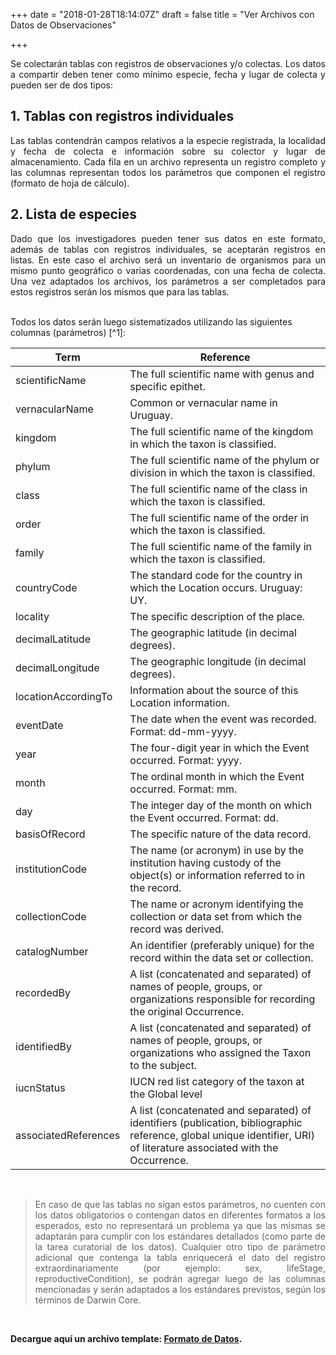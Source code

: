 +++
date = "2018-01-28T18:14:07Z"
draft = false
title = "Ver Archivos con Datos de Observaciones"

+++

<p style='text-align: justify;'>
Se colectarán tablas con registros de observaciones y/o colectas. Los datos a compartir deben tener como mínimo especie, fecha y lugar de colecta y pueden ser de dos tipos:
</p>


## 1. Tablas con registros individuales  

<p style='text-align: justify;'>
Las tablas contendrán campos relativos a la especie registrada, la localidad y fecha de colecta e información sobre su colector y lugar de almacenamiento. Cada fila en un archivo representa un registro completo y las columnas representan todos los parámetros que componen el registro (formato de hoja de cálculo).
</p>


## 2. Lista de especies

<p style='text-align: justify;'>
Dado que los investigadores pueden tener sus datos en este formato, además de tablas con registros individuales, se aceptarán registros en listas. En este caso el archivo será un inventario de organismos para un mismo punto geográfico o varias coordenadas, con una fecha de colecta. Una vez adaptados los archivos, los parámetros a ser completados para estos registros serán los mismos que para las tablas.
</p>  

<br />
Todos los datos serán luego sistematizados utilizando las siguientes columnas (parámetros) [^1]:  
<br />


| Term 	| Reference 	|
|----------------------	|------------------------------------------------------------------------------------------------------------------------------------------------------------------------	|
| scientificName 	| The full scientific name with genus and specific epithet. 	|
| vernacularName 	| Common or vernacular name in Uruguay. 	|
| kingdom 	| The full scientific name of the kingdom in which the taxon is classified. 	|
| phylum 	| The full scientific name of the phylum or division in which the taxon is classified. 	|
| class 	| The full scientific name of the class in which the taxon is classified. 	|
| order 	| The full scientific name of the order in which the taxon is classified. 	|
| family 	| The full scientific name of the family in which the taxon is classified. 	|
| countryCode 	| The standard code for the country in which the Location occurs. Uruguay: UY. 	|
| locality 	| The specific description of the place. 	|
| decimalLatitude 	| The geographic latitude (in decimal degrees). 	|
| decimalLongitude 	| The geographic longitude (in decimal degrees). 	|
| locationAccordingTo 	| Information about the source of this Location information. 	|
| eventDate 	| The date when the event was recorded. Format: dd-mm-yyyy. 	|
| year 	| The four-digit year in which the Event occurred. Format: yyyy. 	|
| month 	| The ordinal month in which the Event occurred. Format: mm. 	|
| day 	| The integer day of the month on which the Event occurred. Format: dd. 	|
| basisOfRecord 	| The specific nature of the data record. 	|
| institutionCode 	| The name (or acronym) in use by the institution having custody of the object(s) or information referred to in the record. 	|
| collectionCode 	| The name or acronym identifying the collection or data set from which the record was derived. 	|
| catalogNumber 	| An identifier (preferably unique) for the record within the data set or collection. 	|
| recordedBy 	| A list (concatenated and separated) of names of people, groups, or organizations responsible for recording the original Occurrence. 	|
| identifiedBy 	| A list (concatenated and separated) of names of people, groups, or organizations who assigned the Taxon to the subject. 	|
| iucnStatus 	| IUCN red list category of the taxon at the Global level 	|
| associatedReferences 	| A list (concatenated and separated) of identifiers (publication, bibliographic reference, global unique identifier, URI) of literature associated with the Occurrence. 	|

<br />

><p style='text-align: justify;'>En caso de que las tablas no sigan estos parámetros, no cuenten con los datos obligatorios o contengan datos en diferentes formatos a los esperados, esto no representará un problema ya que las mismas se adaptarán para cumplir con los estándares detallados (como parte de la tarea curatorial de los datos). Cualquier otro tipo de parámetro adicional que contenga la tabla enriquecerá el dato del registro extraordinariamente (por ejemplo: sex, lifeStage, reproductiveCondition), se podrán agregar luego de las columnas mencionadas y serán adaptados a los estándares previstos, según los términos de Darwin Core.</p>  

<br />

**Decargue aquí un archivo template: [Formato de Datos](/img/formato_de_registros.ods).**

<br />

[^1]: *Términos tomados del Darwin Core, un estándar diseñado con el propósito de crear un lenguaje común para publicar y documentar datos sobre registros biológicos (observaciones o ejemplares de colección), listas de especies y catálogos taxonómicos. Ver la lista completa de términos [Darwin Core quick reference guide](https://dwc.tdwg.org/terms/)* 

